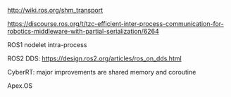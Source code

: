 
http://wiki.ros.org/shm_transport

https://discourse.ros.org/t/tzc-efficient-inter-process-communication-for-robotics-middleware-with-partial-serialization/6264   

ROS1 nodelet intra-process

ROS2 DDS: https://design.ros2.org/articles/ros_on_dds.html   

CyberRT: major improvements are shared memory and coroutine

Apex.OS



